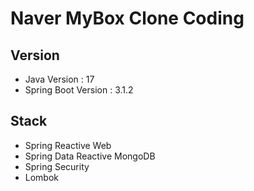 # Naver MyBox Clone Coding

## Version
- Java Version : 17
- Spring Boot Version : 3.1.2

## Stack
- Spring Reactive Web
- Spring Data Reactive MongoDB
- Spring Security
- Lombok